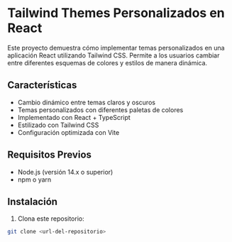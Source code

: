 # Tailwind Themes Personalizados en React

Este proyecto demuestra cómo implementar temas personalizados en una aplicación React utilizando Tailwind CSS. Permite a los usuarios cambiar entre diferentes esquemas de colores y estilos de manera dinámica.

## Características

- Cambio dinámico entre temas claros y oscuros
- Temas personalizados con diferentes paletas de colores
- Implementado con React + TypeScript
- Estilizado con Tailwind CSS
- Configuración optimizada con Vite

## Requisitos Previos

- Node.js (versión 14.x o superior)
- npm o yarn

## Instalación

1. Clona este repositorio:
```bash
git clone <url-del-repositorio>
```
